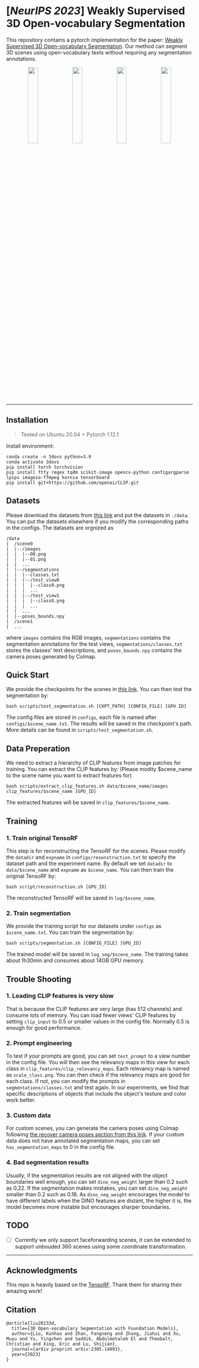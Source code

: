 # [*NeurIPS 2023*] Weakly Supervised 3D Open-vocabulary Segmentation

This repository contains a pytorch implementation for the paper: [Weakly Supervised 3D Open-vocabulary Segmentation](https://arxiv.org/abs/2305.14093). Our method can segment 3D scenes using open-vocabulary texts without requiring any segmentation annotations.

<p float="left" align="center">
  <img src="figures/room.gif" width="23%" />
  <img src="figures/covered.gif" width="23%" /> 
  <img src="figures/table.gif" width="23%" />
  <img src="figures/snacks.gif" width="23%">
</p>

---

## Installation
> Tested on Ubuntu 20.04 + Pytorch 1.12.1

Install environment:
```
conda create -n 3dovs python=3.9
conda activate 3dovs
pip install torch torchvision
pip install ftfy regex tqdm scikit-image opencv-python configargparse lpips imageio-ffmpeg kornia tensorboard
pip install git+https://github.com/openai/CLIP.git
```

## Datasets
Please download the datasets from [this link](https://drive.google.com/drive/folders/1kdV14Gu5nZX6WOPbccG7t7obP_aXkOuC?usp=sharing) and put the datasets in `./data`. You can put the datasets elsewhere if you modify the corresponding paths in the configs. The datasets are orgnized as
```
/data
|  /scene0
|  |--/images
|  |  |--00.png
|  |  |--01.png
|  |  ...
|  |--/segmentations
|  |  |--classes.txt
|  |  |--/test_view0
|  |  |  |--class0.png
|  |  |  ...
|  |  |--/test_view1
|  |  |  |--class0.png
|  |  |  ...
|  |  ...
|  |--poses_bounds.npy
|  /scene1
|  ...
```
where `images` contains the RGB images, `segmentations` contains the segmentation annotations for the test views, `segmentations/classes.txt` stores the classes' text descriptions, and `poses_bounds.npy` contains the camera poses generated by Colmap. 


## Quick Start
We provide the checkpoints for the scenes in [this link](https://drive.google.com/drive/folders/1v4hFHkdjapRAdiV8zuN4FWdZiW_EHUfw?usp=sharing). You can then test the segmentation by:
```
bash scripts/test_segmentation.sh [CKPT_PATH] [CONFIG_FILE] [GPU ID] 
```
The config files are stored in `configs`, each file is named after `configs/$scene_name.txt`. The results will be saved in the checkpoint's path. More details can be found in `scripts/test_segmentation.sh`.


## Data Preperation
We need to extract a hierarchy of CLIP features from image patches for training. 
You can extract the CLIP features by: (Please modity $scene_name to the scene name you want to extract features for)
```
bash scripts/extract_clip_features.sh data/$scene_name/images clip_features/$scene_name [GPU_ID]
```
The extracted features will be saved in `clip_features/$scene_name`.

## Training
### 1. Train original TensoRF
This step is for reconstructing the TensoRF for the scenes. Please modify the `datadir` and `expname` in `configs/resonstruction.txt` to specify the dataset path and the experiment name. By default we set `datadir` to `data/$scene_name` and `expname` as `$scene_name`. You can then train the original TensoRF by:
```
bash script/reconstruction.sh [GPU_ID]
```
The reconstructed TensoRF will be saved in `log/$scene_name`.

### 2. Train segmentation 
We provide the training script for our datasets under `configs` as `$scene_name.txt`. You can train the segmentation by:
```
bash scripts/segmentation.sh [CONFIG_FILE] [GPU_ID] 
```
The trained model will be saved in `log_seg/$scene_name`. The training takes about 1h30min and consumes about 14GB GPU memory.

## Trouble Shooting
### 1. Loading CLIP features is very slow
That is because the CLIP features are very large (has 512 channels) and consume lots of memory. You can load fewer views' CLIP features by setting `clip_input` to 0.5 or smaller values in the config file. Normally 0.5 is enough for good performance.

### 2. Prompt engineering
To test if your prompts are good, you can set `test_prompt` to a view number in the config file. You will then see the relevancy maps in this view for each class in `clip_features/clip_relevancy_maps`. Each relevancy map is named as `scale_class.png`. You can then check if the relevancy maps are good for each class. If not, you can modify the prompts in `segmentations/classes.txt` and test again. In our experiments, we find that specific descriptions of objects that include the object's texture and color work better.

### 3. Custom data
For custom scenes, you can generate the camera poses using Colmap following [the recover camera poses section from this link](https://github.com/Fyusion/LLFF).
If your custom data does not have annotated segmentation maps, you can set `has_segmentation_maps` to 0 in the config file. 

### 4. Bad segmentation results
Usually, if the segmentation results are not aligned with the object boundaries well enough, you can set `dino_neg_weight` larger than 0.2 such as 0.22. If the segmentation makes mistakes, you can set `dino_neg_weight` smaller than 0.2 such as 0.18. As `dino_neg_weight` encourages the model to have different labels when the DINO features are distant, the higher it is, the model becomes more instable but encourages sharper boundaries.

## TODO
- [ ] Currently we only support faceforwarding scenes, it can be extended to support unbouded 360 scenes using some coordinate transformation.

---
## Acknowledgments
This repo is heavily based on the [TensoRF](https://github.com/apchenstu/TensoRF). Thank them for sharing their amazing work!

## Citation
```
@article{liu20233d,
  title={3D Open-vocabulary Segmentation with Foundation Models},
  author={Liu, Kunhao and Zhan, Fangneng and Zhang, Jiahui and Xu, Muyu and Yu, Yingchen and Saddik, Abdulmotaleb El and Theobalt, Christian and Xing, Eric and Lu, Shijian},
  journal={arXiv preprint arXiv:2305.14093},
  year={2023}
}
```